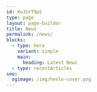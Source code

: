```yaml
---
id: KoJUrT9pS
type: page
layout: page-builder
title: News
permalink: /news/
blocks:
  - type: hero
    variant: simple
    main:
      heading: Latest News
  - type: recentArticles
seo:
  ogimage: /img/henlo-cover.png
---
```


